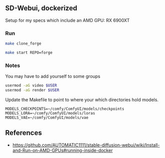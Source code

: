 ## SD-Webui, dockerized

Setup for my specs which include an AMD GPU: RX 6900XT

### Run

```sh
make clone_forge
```

```sh
make start REPO=forge
```

### Notes
You may have to add yourself to some groups
```sh
usermod -aG video $USER
usermod -aG render $USER
```

Update the Makefile to point to where your which directories hold models.

```make
MODELS_CHECKPOINTS=~/comfy/ComfyUI/models/checkpoints
MODELS_LORA=~/comfy/ComfyUI/models/loras
MODELS_VAE=~/comfy/ComfyUI/models/vae
```

## References

- https://github.com/AUTOMATIC1111/stable-diffusion-webui/wiki/Install-and-Run-on-AMD-GPUs#running-inside-docker
